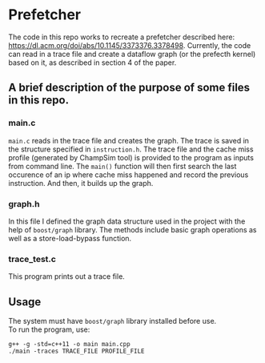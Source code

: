 # Prefetcher

The code in this repo works to recreate a prefetcher described here: https://dl.acm.org/doi/abs/10.1145/3373376.3378498. Currently, the code can read
in a trace file and create a dataflow graph (or the prefecth kernel) based on it, as described in section 4 of the paper. 

## A brief description of the purpose of some files in this repo.

### main.c
`main.c` reads in the trace file and creates the graph. The trace is saved in the structure specified in `instruction.h`. The trace file and the cache miss profile 
(generated by ChampSim tool) is provided to the program as inputs from command line. The `main()` function will then first search the last occurence of an ip where 
cache miss happened and record the previous instruction. And then, it builds up the graph.

### graph.h
In this file I defined the graph data structure used in the project with the help of `boost/graph` library. The methods include basic graph operations as well as 
a store-load-bypass function.

### trace_test.c
This program prints out a trace file.

## Usage
The system must have `boost/graph` library installed before use. <br>
To run the program, use:
```
g++ -g -std=c++11 -o main main.cpp
./main -traces TRACE_FILE PROFILE_FILE
```
